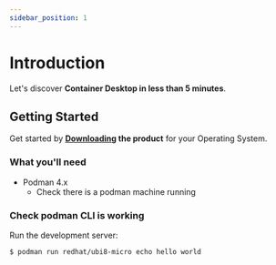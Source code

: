 ```yaml
---
sidebar_position: 1
---
```


# Introduction

Let's discover **Container Desktop in less than 5 minutes**.

## Getting Started

Get started by **[Downloading](/downloads) the product** for your Operating System.

### What you'll need

- Podman 4.x
  - Check there is a podman machine running

### Check podman CLI is working

Run the development server:

```sh
$ podman run redhat/ubi8-micro echo hello world
```
